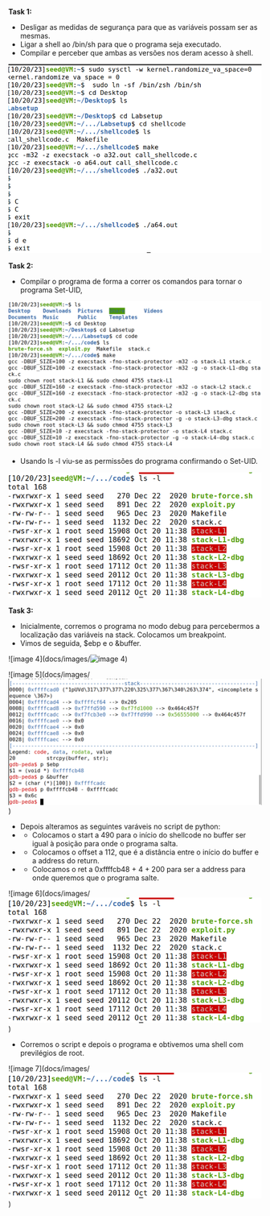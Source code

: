 **Task 1:**
- Desligar as medidas de segurança para que as variáveis possam ser as mesmas.
- Ligar a shell ao /bin/sh para que o programa seja executado.
- Compilar e perceber que ambas as versões nos deram acesso à shell.

![image 1](docs/images/Screenshot_from_2023-10-20_11-29-16.png)


**Task 2:**
- Compilar o programa de forma a correr os comandos para tornar o programa Set-UID,

![image 2](docs/images/Screenshot_from_2023-10-20_11-39-09.png)

- Usando ls -l viu-se as permissões do programa confirmando o Set-UID.

![image 3](docs/images/Screenshot_from_2023-10-20_11-39-33.png)


**Task 3:**
- Inicialmente, corremos o programa no modo debug para percebermos a localização das variáveis na stack. Colocamos um breakpoint.
- Vimos de seguida, $ebp e o &buffer.

![image 4](docs/images/![image 4](docs/Screenshot_from_2023-10-20_12-03-45.png))

![image 5](docs/images/![image 5](docs/images/Screenshot_from_2023-10-20_14-02-37.png))

- Depois alteramos as seguintes varáveis no script de python:
- - Colocamos o start a 490 para o início do shellcode no buffer ser igual à posição para onde o programa salta.
- - Colocamos o offset a 112, que é a distância entre o início do buffer e a address do return.
- - Colocamos o ret a 0xffffcb48 + 4 + 200 para ser a address para onde queremos que o programa salte.

![image 6](docs/images/![image 6](docs/images/Screenshot_from_2023-10-20_11-39-33.png))

- Corremos o script e depois o programa e obtivemos uma shell com previlégios de root.

![image 7](docs/images/![image 7](docs/images/Screenshot_from_2023-10-20_11-39-33.png))









